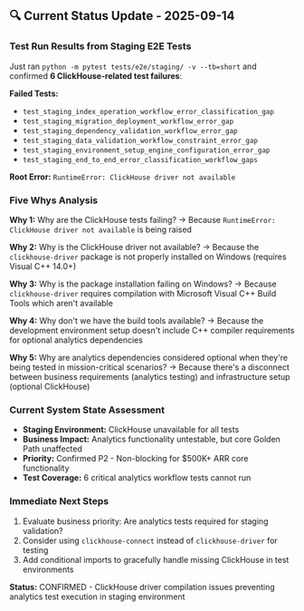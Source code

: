 ## 🔍 Current Status Update - 2025-09-14

### Test Run Results from Staging E2E Tests
Just ran `python -m pytest tests/e2e/staging/ -v --tb=short` and confirmed **6 ClickHouse-related test failures**:

**Failed Tests:**
- `test_staging_index_operation_workflow_error_classification_gap`
- `test_staging_migration_deployment_workflow_error_gap`
- `test_staging_dependency_validation_workflow_error_gap`
- `test_staging_data_validation_workflow_constraint_error_gap`
- `test_staging_environment_setup_engine_configuration_error_gap`
- `test_staging_end_to_end_error_classification_workflow_gaps`

**Root Error:** `RuntimeError: ClickHouse driver not available`

### Five Whys Analysis

**Why 1:** Why are the ClickHouse tests failing?
→ Because `RuntimeError: ClickHouse driver not available` is being raised

**Why 2:** Why is the ClickHouse driver not available?
→ Because the `clickhouse-driver` package is not properly installed on Windows (requires Visual C++ 14.0+)

**Why 3:** Why is the package installation failing on Windows?
→ Because `clickhouse-driver` requires compilation with Microsoft Visual C++ Build Tools which aren't available

**Why 4:** Why don't we have the build tools available?
→ Because the development environment setup doesn't include C++ compiler requirements for optional analytics dependencies

**Why 5:** Why are analytics dependencies considered optional when they're being tested in mission-critical scenarios?
→ Because there's a disconnect between business requirements (analytics testing) and infrastructure setup (optional ClickHouse)

### Current System State Assessment
- **Staging Environment:** ClickHouse unavailable for all tests
- **Business Impact:** Analytics functionality untestable, but core Golden Path unaffected
- **Priority:** Confirmed P2 - Non-blocking for $500K+ ARR core functionality
- **Test Coverage:** 6 critical analytics workflow tests cannot run

### Immediate Next Steps
1. Evaluate business priority: Are analytics tests required for staging validation?
2. Consider using `clickhouse-connect` instead of `clickhouse-driver` for testing
3. Add conditional imports to gracefully handle missing ClickHouse in test environments

**Status:** CONFIRMED - ClickHouse driver compilation issues preventing analytics test execution in staging environment